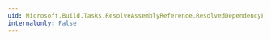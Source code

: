 ```yaml
---
uid: Microsoft.Build.Tasks.ResolveAssemblyReference.ResolvedDependencyFiles
internalonly: False
---
```


